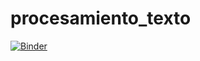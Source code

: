 # procesamiento_texto
[![Binder](https://mybinder.org/badge_logo.svg)](https://mybinder.org/v2/gh/jjsantos01/taller_procesamiento_documentos/master)

